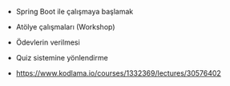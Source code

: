 
- Spring Boot ile çalışmaya başlamak
- Atölye çalışmaları (Workshop)
- Ödevlerin verilmesi
- Quiz sistemine yönlendirme


- https://www.kodlama.io/courses/1332369/lectures/30576402
